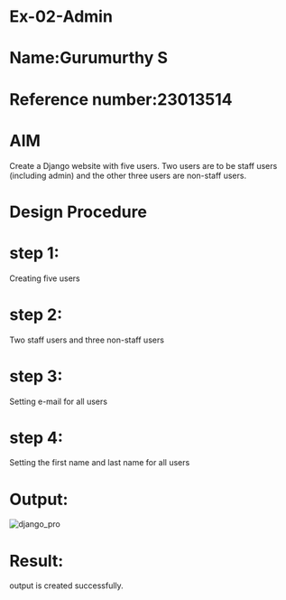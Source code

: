 # Ex-02-Admin
# Name:Gurumurthy S
# Reference number:23013514
# AIM

Create a Django website with five users. Two users are to be staff users (including admin) and the other three users are non-staff users.

# Design Procedure
# step 1:
Creating five users
# step 2:
Two staff users and three non-staff users
# step 3:
Setting e-mail for all users
# step 4:
Setting the first name and last name for all users
# Output:
![django_pro](https://github.com/GURUMUR/ODD2023-WT-Ex-02-Admin/assets/144895197/08972c61-13ca-422c-bb7b-5be8b29c3517)

# Result:
output is created successfully.

